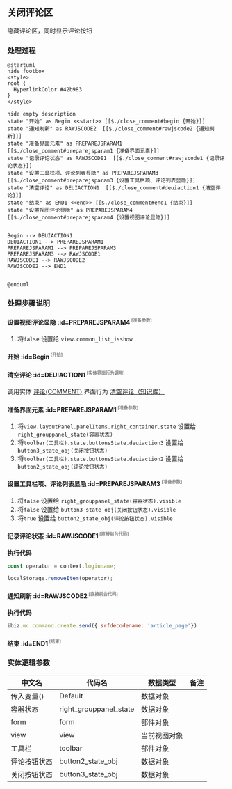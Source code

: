 ## 关闭评论区 <!-- {docsify-ignore-all} -->

   隐藏评论区，同时显示评论按钮

### 处理过程

```plantuml
@startuml
hide footbox
<style>
root {
  HyperlinkColor #42b983
}
</style>

hide empty description
state "开始" as Begin <<start>> [[$./close_comment#begin {开始}]]
state "通知刷新" as RAWJSCODE2  [[$./close_comment#rawjscode2 {通知刷新}]]
state "准备界面元素" as PREPAREJSPARAM1  [[$./close_comment#preparejsparam1 {准备界面元素}]]
state "记录评论状态" as RAWJSCODE1  [[$./close_comment#rawjscode1 {记录评论状态}]]
state "设置工具栏项、评论列表显隐" as PREPAREJSPARAM3  [[$./close_comment#preparejsparam3 {设置工具栏项、评论列表显隐}]]
state "清空评论" as DEUIACTION1  [[$./close_comment#deuiaction1 {清空评论}]]
state "结束" as END1 <<end>> [[$./close_comment#end1 {结束}]]
state "设置视图评论显隐" as PREPAREJSPARAM4  [[$./close_comment#preparejsparam4 {设置视图评论显隐}]]


Begin --> DEUIACTION1
DEUIACTION1 --> PREPAREJSPARAM1
PREPAREJSPARAM1 --> PREPAREJSPARAM3
PREPAREJSPARAM3 --> RAWJSCODE1
RAWJSCODE1 --> RAWJSCODE2
RAWJSCODE2 --> END1


@enduml
```


### 处理步骤说明

#### 设置视图评论显隐 :id=PREPAREJSPARAM4<sup class="footnote-symbol"> <font color=gray size=1>[准备参数]</font></sup>



1. 将`false` 设置给  `view.common_list_isshow`

#### 开始 :id=Begin<sup class="footnote-symbol"> <font color=gray size=1>[开始]</font></sup>




#### 清空评论 :id=DEUIACTION1<sup class="footnote-symbol"> <font color=gray size=1>[实体界面行为调用]</font></sup>



调用实体 [评论(COMMENT)](module/Base/comment.md) 界面行为 [清空评论（知识库）](module/Base/comment#界面行为) 

#### 准备界面元素 :id=PREPAREJSPARAM1<sup class="footnote-symbol"> <font color=gray size=1>[准备参数]</font></sup>



1. 将`view.layoutPanel.panelItems.right_container.state` 设置给  `right_grouppanel_state(容器状态)`
2. 将`toolbar(工具栏).state.buttonsState.deuiaction3` 设置给  `button3_state_obj(关闭按钮状态)`
3. 将`toolbar(工具栏).state.buttonsState.deuiaction2` 设置给  `button2_state_obj(评论按钮状态)`

#### 设置工具栏项、评论列表显隐 :id=PREPAREJSPARAM3<sup class="footnote-symbol"> <font color=gray size=1>[准备参数]</font></sup>



1. 将`false` 设置给  `right_grouppanel_state(容器状态).visible`
2. 将`false` 设置给  `button3_state_obj(关闭按钮状态).visible`
3. 将`true` 设置给  `button2_state_obj(评论按钮状态).visible`

#### 记录评论状态 :id=RAWJSCODE1<sup class="footnote-symbol"> <font color=gray size=1>[直接前台代码]</font></sup>



<p class="panel-title"><b>执行代码</b></p>

```javascript
const operator = context.loginname;

localStorage.removeItem(operator);
```

#### 通知刷新 :id=RAWJSCODE2<sup class="footnote-symbol"> <font color=gray size=1>[直接前台代码]</font></sup>



<p class="panel-title"><b>执行代码</b></p>

```javascript
ibiz.mc.command.create.send({ srfdecodename: 'article_page'})
```

#### 结束 :id=END1<sup class="footnote-symbol"> <font color=gray size=1>[结束]</font></sup>






### 实体逻辑参数

|    中文名   |    代码名    |  数据类型      |备注 |
| --------| --------| --------  | --------   |
|传入变量(<i class="fa fa-check"/></i>)|Default|数据对象||
|容器状态|right_grouppanel_state|数据对象||
|form|form|部件对象||
|view|view|当前视图对象||
|工具栏|toolbar|部件对象||
|评论按钮状态|button2_state_obj|数据对象||
|关闭按钮状态|button3_state_obj|数据对象||
